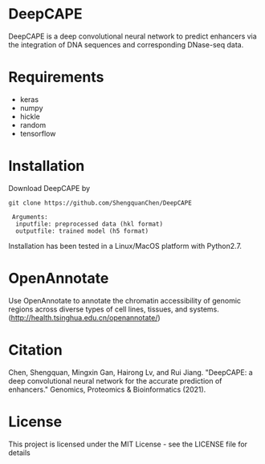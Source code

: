 # DeepCAPE
DeepCAPE is a deep convolutional neural network to predict enhancers via the integration of DNA sequences and corresponding DNase-seq data.

# Requirements
- keras
- numpy
- hickle
- random
- tensorflow

# Installation
Download DeepCAPE by
```shell
git clone https://github.com/ShengquanChen/DeepCAPE
```
```
 Arguments:  
  inputfile: preprocessed data (hkl format)  
  outputfile: trained model (h5 format)
```
Installation has been tested in a Linux/MacOS platform with Python2.7.

# OpenAnnotate
Use OpenAnnotate to annotate the chromatin accessibility of genomic regions across diverse types of cell lines, tissues, and systems. (http://health.tsinghua.edu.cn/openannotate/)

# Citation
Chen, Shengquan, Mingxin Gan, Hairong Lv, and Rui Jiang. "DeepCAPE: a deep convolutional neural network for the accurate prediction of enhancers." Genomics, Proteomics & Bioinformatics (2021).

# License
This project is licensed under the MIT License - see the LICENSE file for details
